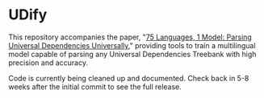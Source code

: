 # UDify

This repository accompanies the paper, "[75 Languages, 1 Model: Parsing Universal Dependencies Universally](https://arxiv.org/abs/1904.02099)," providing tools to train a multilingual model capable of parsing any Universal Dependencies Treebank with high precision and accuracy.

Code is currently being cleaned up and documented. Check back in 5-8 weeks after the initial commit to see the full release.
